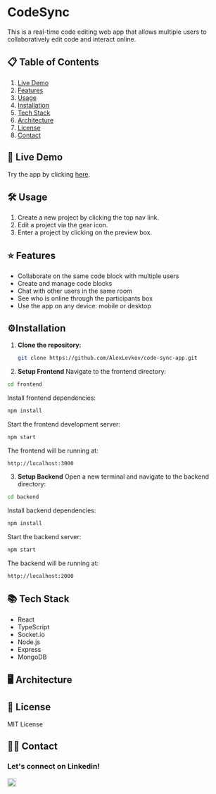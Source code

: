 # CodeSync

This is a real-time code editing web app that allows multiple users to collaboratively edit code and interact online.

## 📋 Table of Contents

1. [Live Demo](#live-demo)
2. [Features](#features)
3. [Usage](#usage)
4. [Installation](#installation)
5. [Tech Stack](#tech-stack)
6. [Architecture](#architecture)
7. [License](#license)
8. [Contact](#contact)
## 🚀 Live Demo

Try the app by clicking [here](https://codesync.alexlevkov.com/).
## 🛠️ Usage

1. Create a new project by clicking the top nav link.
2. Edit a project via the gear icon.
3. Enter a project by clicking on the preview box.

## ⭐ Features

- Collaborate on the same code block with multiple users 
- Create and manage code blocks
- Chat with other users in the same room
- See who is online through the participants box
- Use the app on any device: mobile or desktop

## ⚙️Installation

1. **Clone the repository:**
   ```bash
   git clone https://github.com/AlexLevkov/code-sync-app.git
    ```
2. **Setup Frontend**
Navigate to the frontend directory:
```bash
cd frontend
```
Install frontend dependencies:
```bash
npm install
```
Start the frontend development server:
```bash
npm start
```
The frontend will be running at:
```bash
http://localhost:3000
```
3. **Setup Backend**
Open a new terminal and navigate to the backend directory:
```bash
cd backend
```
Install backend dependencies:
```bash
npm install
```
Start the backend server:
```bash
npm start
```
The backend will be running at:
```bash
http://localhost:2000
```

## 📚 Tech Stack

- React
- TypeScript
- Socket.io
- Node.js
- Express
- MongoDB
## 🖥️ Architecture

## 📃 License

MIT License
## 🙋‍♂️ Contact
<h3 align="left">Let's connect on Linkedin!</h3>
<a href="https://www.linkedin.com/in/alex-levkov/" target="blank">
<img align="center" src="https://raw.githubusercontent.com/rahuldkjain/github-profile-readme-generator/master/src/images/icons/Social/linked-in-alt.svg" alt="https://www.linkedin.com/in/alex-levkov/" height="20" width="20" /> 
</a>
